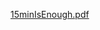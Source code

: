 [15minIsEnough.pdf](https://github.com/42SeoulCoalitionhackthon2023/FrontPage/files/11012834/15minIsEnough.pdf)

